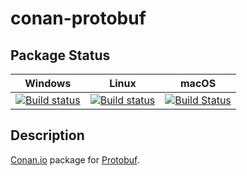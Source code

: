# conan-protobuf

## Package Status

| Windows | Linux | macOS |
|:-------:|:-----:|:-----:|
|[![Build status](https://ci.appveyor.com/api/projects/status/23yrp5enodv6mwtr/branch/testing%2F3.15.4?svg=true)](https://ci.appveyor.com/project/SpaceIm/conan-protobuf)|[![Build status](https://github.com/SpaceIm/conan-protobuf/workflows/.github/workflows/conan.yml/badge.svg?branch=testing%2F3.15.4)](https://github.com/SpaceIm/conan-protobuf/actions?query=branch%3Atesting%2F3.15.4)|[![Build Status](https://travis-ci.com/SpaceIm/conan-protobuf.svg?branch=testing%2F3.15.4)](https://travis-ci.com/SpaceIm/conan-protobuf)|

## Description

[Conan.io](https://conan.io) package for [Protobuf](https://github.com/protocolbuffers/protobuf).
